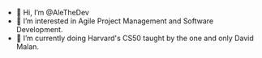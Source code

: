 - 👋 Hi, I’m @AleTheDev
- 👀 I’m interested in Agile Project Management and Software Development.
- 🌱 I’m currently doing Harvard's CS50 taught by the one and only David Malan.
